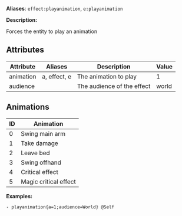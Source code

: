 
**Aliases**: `effect:playanimation`, `e:playanimation`

**Description:**

Forces the entity to play an animation

Attributes
---------

| Attribute | Aliases | Description | Value |
|-----------|---------|-------------|-------|
| animation | a, effect, e | The animation to play | 1 |
| audience  | | The audience of the effect | world |

Animations
----------
|ID|	Animation|
|-------|--------|
|0|	Swing main arm|
|1|	Take damage|
|2|	Leave bed|
|3|	Swing offhand|
|4|	Critical effect|
|5|	Magic critical effect|


**Examples:**

```
- playanimation{a=1;audience=World} @Self
```